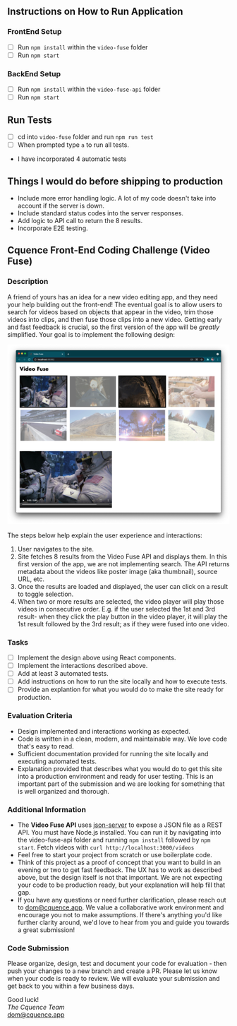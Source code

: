 ## Instructions on How to Run Application

### FrontEnd Setup

- [ ] Run `npm install` within the `video-fuse` folder
- [ ] Run `npm start`

### BackEnd Setup

- [ ] Run `npm install` within the `video-fuse-api` folder
- [ ] Run `npm start`

## Run Tests

- [ ] cd into `video-fuse` folder and run `npm run test`
- [ ] When prompted type `a` to run all tests.
- I have incorporated 4 automatic tests

## Things I would do before shipping to production
- Include more error handling logic. A lot of my code doesn't take into account if the server is down.
- Include standard status codes into the server responses.
- Add logic to API call to return the 8 results.
- Incorporate E2E testing.

## Cquence Front-End Coding Challenge (Video Fuse)

### Description

A friend of yours has an idea for a new video editing app, and they need your help building out the front-end! The eventual goal is to allow users to search for videos based on objects that appear in the video, trim those videos into clips, and then fuse those clips into a new video. Getting early and fast feedback is crucial, so the first version of the app will be _greatly_ simplified. Your goal is to implement the following design:

![video fuse](video-fuse.png)

The steps below help explain the user experience and interactions:

1. User navigates to the site.
2. Site fetches 8 results from the Video Fuse API and displays them. In this first version of the app, we are not implementing search. The API returns metadata about the videos like poster image (aka thumbnail), source URL, etc.
3. Once the results are loaded and displayed, the user can click on a result to toggle selection.
4. When two or more results are selected, the video player will play those videos in consecutive order. E.g. if the user selected the 1st and 3rd result- when they click the play button in the video player, it will play the 1st result followed by the 3rd result; as if they were fused into one video.

### Tasks

- [ ] Implement the design above using React components.
- [ ] Implement the interactions described above.
- [ ] Add at least 3 automated tests.
- [ ] Add instructions on how to run the site locally and how to execute tests.
- [ ] Provide an explantion for what you would do to make the site ready for production.

### Evaluation Criteria

- Design implemented and interactions working as expected.
- Code is written in a clean, modern, and maintainable way. We love code that's easy to read.
- Sufficient documentation provided for running the site locally and executing automated tests.
- Explanation provided that describes what you would do to get this site into a production environment and ready for user testing. This is an important part of the submission and we are looking for something that is well organized and thorough.

### Additional Information

- The **Video Fuse API** uses [json-server](https://github.com/typicode/json-server) to expose a JSON file as a REST API. You must have Node.js installed. You can run it by navigating into the video-fuse-api folder and running `npm install` followed by `npm start`. Fetch videos with `curl http://localhost:3000/videos`
- Feel free to start your project from scratch or use boilerplate code.
- Think of this project as a proof of concept that you want to build in an evening or two to get fast feedback. The UX has to work as described above, but the design itself is not that important. We are not expecting your code to be production ready, but your explanation will help fill that gap.
- If you have any questions or need further clarification, please reach out to dom@cquence.app. We value a collaborative work environment and encourage you not to make assumptions. If there's anything you'd like further clarity around, we'd love to hear from you and guide you towards a great submission!

### Code Submission

Please organize, design, test and document your code for evaluation - then push your changes to a new branch and create a PR. Please let us know when your code is ready to review. We will evaluate your submission and get back to you within a few business days.

Good luck!  
_The Cquence Team_  
dom@cquence.app

